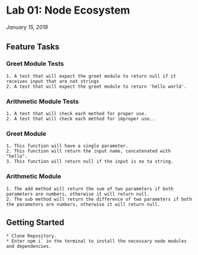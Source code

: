 # Lab 01: Node Ecosystem
###### January 15, 2018

## Feature Tasks
### Greet Module Tests
    1. A test that will expect the greet module to return null if it receives input that are not strings
    2. A test that will expect the greet module to return 'hello world'. 
### Arithmetic Module Tests
    1. A test that will check each method for proper use.
    2. A test that will check each method for improper use..
### Greet Module
    1. This function will have a single parameter.
    2. This function will return the input name, concatenated with "hello".
    3. This function will return null if the input is no ta string.

### Arithmetic Module
    1. The add method will return the sum of two parameters if both parameters are numbers, otherwise it will return null.
    2. The sub method will return the difference of two parameters if both the parameters are numbers, otherwise it will return null.

## Getting Started
    * Clone Repository.
    * Enter npm i` in the terminal to install the necessary node modules and dependencies.